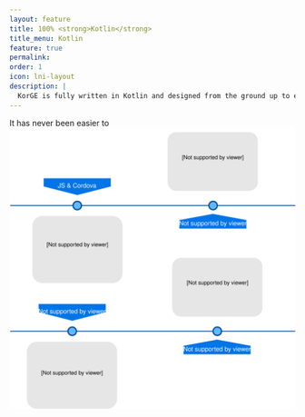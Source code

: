 ```yaml
---
layout: feature
title: 100% <strong>Kotlin</strong>
title_menu: Kotlin
feature: true
permalink:
order: 1
icon: lni-layout
description: |
  KorGE is fully written in Kotlin and designed from the ground up to embrace modern and easy coding styles.
---
```


It has never been easier to 
![](/assets/images/features/small.svg)
